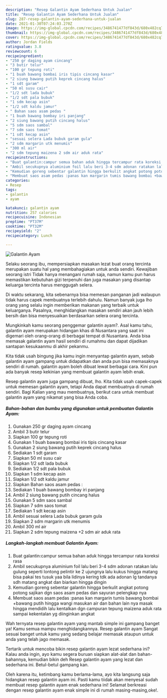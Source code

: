 ```yaml
---
description: "Resep Galantin Ayam Sederhana Untuk Jualan"
title: "Resep Galantin Ayam Sederhana Untuk Jualan"
slug: 287-resep-galantin-ayam-sederhana-untuk-jualan
date: 2021-01-30T07:24:03.270Z
image: https://img-global.cpcdn.com/recipes/3486741477df843d/680x482cq70/galantin-ayam-foto-resep-utama.jpg
thumbnail: https://img-global.cpcdn.com/recipes/3486741477df843d/680x482cq70/galantin-ayam-foto-resep-utama.jpg
cover: https://img-global.cpcdn.com/recipes/3486741477df843d/680x482cq70/galantin-ayam-foto-resep-utama.jpg
author: Jordan Fields
ratingvalue: 3.8
reviewcount: 6
recipeingredient:
- "250 gr daging ayam cincang"
- "3 butir telur"
- "100 gr tepung roti"
- "1 buah bawang bombai iris tipis cincang kasar"
- "2 siung bawang putih keprek cincang halus"
- "1 sdt garam"
- "50 ml susu cair"
- "1/2 sdt lada bubuk"
- "1/2 sdt pala bubuk"
- "1 sdm kecap asin"
- "1/2 sdt kaldu jamur"
- " Bahan saos asam pedas "
- "1 buah bawang bombay iri panjang"
- "2 siung bawang putih cincang halus"
- "5 sdm saos sambal"
- "7 sdm saos tomat"
- "1 sdt kecap asin"
- "sesuai selera Lada bubuk garam gula"
- "2 sdm margarin utk menumis"
- "300 ml air"
- "2 sdm tepung maizena 2 sdm air aduk rata"
recipeinstructions:
- "Buat galantin:campur semua bahan aduk hingga tercampur rata koreksi rasa"
- "Ambil secukupnya aluminium foil lalu beri 3-4 sdm adonan ratakan lalu gulung seperti lontong pelintir ke 2 ujungnya lalu kukus hingga matang bisa pakai tes tusuk yaa bila lidinya kering tdk ada adonan lg tandanya sdh matang angkat dan biarkan hingga dingin"
- "Kemudian goreng sebentar galantin hingga berkulit angkat potong potong sajikan dgn saos asam pedas dan sayuran pelengkap nya"
- "Membuat saos asam pedas :panas kan margarin tumis bawang bombai +bawang putih hingga wangi masukan air dan bahan lain nya masak hingga mendidih lalu kentalkan dgn campuran tepung maizena aduk rata sampai kekentalan yg diinginkan angkat"
categories:
- Resep
tags:
- galantin
- ayam

katakunci: galantin ayam 
nutrition: 257 calories
recipecuisine: Indonesian
preptime: "PT37M"
cooktime: "PT32M"
recipeyield: "2"
recipecategory: Lunch

---
```



![Galantin Ayam](https://img-global.cpcdn.com/recipes/3486741477df843d/680x482cq70/galantin-ayam-foto-resep-utama.jpg)

Selaku seorang ibu, mempersiapkan masakan lezat buat orang tercinta merupakan suatu hal yang membahagiakan untuk anda sendiri. Kewajiban seorang istri Tidak hanya menangani rumah saja, namun kamu pun harus memastikan kebutuhan gizi terpenuhi dan juga masakan yang disantap keluarga tercinta harus menggugah selera.

Di waktu  sekarang, kita sebenarnya bisa memesan panganan jadi walaupun tidak harus capek membuatnya terlebih dahulu. Namun banyak juga lho orang yang selalu ingin memberikan makanan yang terbaik untuk keluarganya. Pasalnya, menghidangkan masakan sendiri akan jauh lebih bersih dan bisa menyesuaikan berdasarkan selera orang tercinta. 



Mungkinkah kamu seorang penggemar galantin ayam?. Asal kamu tahu, galantin ayam merupakan hidangan khas di Nusantara yang saat ini digemari oleh orang-orang di berbagai tempat di Nusantara. Anda bisa memasak galantin ayam hasil sendiri di rumahmu dan dapat dijadikan santapan kesukaanmu di akhir pekanmu.

Kita tidak usah bingung jika kamu ingin menyantap galantin ayam, sebab galantin ayam gampang untuk didapatkan dan anda pun bisa memasaknya sendiri di rumah. galantin ayam boleh dibuat lewat berbagai cara. Kini pun ada banyak resep kekinian yang membuat galantin ayam lebih enak.

Resep galantin ayam juga gampang dibuat, lho. Kita tidak usah capek-capek untuk memesan galantin ayam, tetapi Anda dapat membuatnya di rumah sendiri. Bagi Kalian yang mau membuatnya, berikut cara untuk membuat galantin ayam yang nikamat yang bisa Anda coba.

<!--inarticleads1-->

##### Bahan-bahan dan bumbu yang digunakan untuk pembuatan Galantin Ayam:

1. Gunakan 250 gr daging ayam cincang
1. Ambil 3 butir telur
1. Siapkan 100 gr tepung roti
1. Gunakan 1 buah bawang bombai iris tipis cincang kasar
1. Gunakan 2 siung bawang putih keprek cincang halus
1. Sediakan 1 sdt garam
1. Siapkan 50 ml susu cair
1. Siapkan 1/2 sdt lada bubuk
1. Sediakan 1/2 sdt pala bubuk
1. Siapkan 1 sdm kecap asin
1. Siapkan 1/2 sdt kaldu jamur
1. Siapkan  Bahan saos asam pedas :
1. Sediakan 1 buah bawang bombay iri panjang
1. Ambil 2 siung bawang putih cincang halus
1. Gunakan 5 sdm saos sambal
1. Siapkan 7 sdm saos tomat
1. Sediakan 1 sdt kecap asin
1. Ambil sesuai selera Lada bubuk garam gula
1. Siapkan 2 sdm margarin utk menumis
1. Ambil 300 ml air
1. Siapkan 2 sdm tepung maizena +2 sdm air aduk rata




<!--inarticleads2-->

##### Langkah-langkah membuat Galantin Ayam:

1. Buat galantin:campur semua bahan aduk hingga tercampur rata koreksi rasa
1. Ambil secukupnya aluminium foil lalu beri 3-4 sdm adonan ratakan lalu gulung seperti lontong pelintir ke 2 ujungnya lalu kukus hingga matang bisa pakai tes tusuk yaa bila lidinya kering tdk ada adonan lg tandanya sdh matang angkat dan biarkan hingga dingin
1. Kemudian goreng sebentar galantin hingga berkulit angkat potong potong sajikan dgn saos asam pedas dan sayuran pelengkap nya
1. Membuat saos asam pedas :panas kan margarin tumis bawang bombai +bawang putih hingga wangi masukan air dan bahan lain nya masak hingga mendidih lalu kentalkan dgn campuran tepung maizena aduk rata sampai kekentalan yg diinginkan angkat




Wah ternyata resep galantin ayam yang mantab simple ini gampang banget ya! Kamu semua mampu menghidangkannya. Resep galantin ayam Sangat sesuai banget untuk kamu yang sedang belajar memasak ataupun untuk anda yang telah jago memasak.

Tertarik untuk mencoba bikin resep galantin ayam lezat sederhana ini? Kalau anda ingin, ayo kamu segera buruan siapkan alat-alat dan bahan-bahannya, kemudian bikin deh Resep galantin ayam yang lezat dan sederhana ini. Betul-betul gampang kan. 

Oleh karena itu, ketimbang kamu berlama-lama, ayo kita langsung saja hidangkan resep galantin ayam ini. Pasti kamu tiidak akan menyesal sudah membuat resep galantin ayam enak sederhana ini! Selamat berkreasi dengan resep galantin ayam enak simple ini di rumah masing-masing,oke!.

